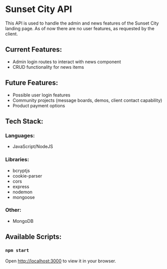 # Sunset City API
This API is used to handle the admin and news features of the Sunset City landing page.  As of now there are no user features, as requested by the client.

## Current Features:
- Admin login routes to interact with news component
- CRUD functionality for news items

## Future Features:
- Possible user login features
- Community projects (message boards, demos, client contact capability)
- Product payment options

## Tech Stack:
### Languages:
- JavaScript/NodeJS
### Libraries:
- bcryptjs
- cookie-parser
- cors
- express
- nodemon
- mongoose
### Other:
- MongoDB

## Available Scripts:
### `npm start`
Open [http://localhost:3000](http://localhost:3000) to view it in your browser.


